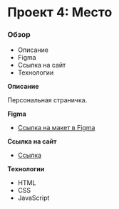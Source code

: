 # Проект 4: Место

### Обзор

* Описание
* Figma
* Ссылка на сайт
* Технологии

**Описание**

Персональная страничка.

**Figma**

* [Ссылка на макет в Figma](https://www.figma.com/file/StZjf8HnoeLdiXS7dYrLAh/JavaScript.-Sprint-4)

**Ссылка на сайт**

* [Ссылка](https://rossifumi46.github.io/mesto/)

**Технологии**

* HTML
* CSS
* JavaScript